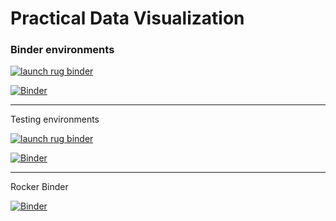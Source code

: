 # Practical Data Visualization
### Binder environments

[![launch rug binder](https://img.shields.io/badge/launch%20-rug%20binder-009CEF?logo=jupyter)](https://binderhub.app.rug.nl/v2/gh/Venustiano/DataVis2/HEAD?urlpath=git-pull%3Frepo%3Dhttps%3A%2F%2Fgithub.com%2FVenustiano%2FDataVisMaterial)

[![Binder](https://mybinder.org/badge_logo.svg)](https://mybinder.org/v2/gh/Venustiano/DataVis2/HEAD?urlpath=git-pull%3Frepo%3Dhttps%3A%2F%2Fgithub.com%2FVenustiano%2FDataVisMaterial)

---
Testing environments

[![launch rug binder](https://img.shields.io/badge/launch%20-rug%20binder-009CEF?logo=jupyter)](https://binderhub.app.rug.nl/v2/gh/Venustiano/DataVis2/testRUGBinder)

[![Binder](https://mybinder.org/badge_logo.svg)](https://binderhub.app.rug.nl/v2/gh/Venustiano/DataVis2/testRUGBinder)

---
Rocker Binder

[![Binder](https://mybinder.org/badge_logo.svg)](https://mybinder.org/v2/gh/Venustiano/DataVis2/rockerbinder?urlpath=git-pull%3Frepo%3Dhttps%3A%2F%2Fgithub.com%2FVenustiano%2FDataVisMaterial)
